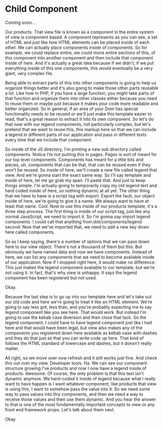 # Child Component

Coming soon...

Our products. That view file is known as a component in the entire system of view is
component based. A component represents as you can see, a set of HTML and just like
how HTML elements can be placed inside of each other. We can actually place
components inside of components. So for example, we could replace entire, we could
move entire sections of this, of this component into another component and then
include that component inside of here. And it's actually a great idea because if we
didn't, if we put everything inside of this one components, this would eventually be
a very giant, very complex file.

Being able to extract parts of this into other components is going to help us
organize things better and it's also going to make those other parts reusable a lot.
Like how in PHP, if you have a large function, you might take parts of that function
and organize them into other classes either because you need to reuse them or maybe
just because it makes your code more readable and better organized. So in general, if
an area of your Dom has special functionality needs to be reused or we'll just make
this template easier to read, that's a great reason to extract it into its own
component. So let's do that now with our legend components, not particularly complex,
but let's pretend that we want to reuse this, this markup here so that we can include
a legend in different parts of our application and pass in different texts every time
that we include that component.

So inside of the JS directory, I'm printing a new sub directory called components.
Notice I'm not putting this in pages. Pages is sort of meant for our top level
components. Components has meant for a little bits and pieces, uh, components that
can be that, that can be reused even if they won't be reused. So inside of here,
we'll create a new file called legend that view. And we're gonna start the exact same
way. So I'll say template and inside of here, let me go grab my span. I'll paste
that. And just to keep things simple. I'm actually going to temporarily copy my old
legend text and hard coded inside of here, so nothing dynamic at all yet. The other
thing that we have to have is a script tag with export. Export the fault, our object
inside of here, we're going to give it a name. We always want to have at least that
name. Cool. Now to use this inside of our products template, it's a three step
process. The first thing is inside of our script tag, just like any normal
JavaScript, we need to import it. So I'm gonna say import legend components. I could
call that anything from.dot/components/legend second. Now that we've imported that,
we need to add a new key down here called components.

So as I keep saying, there's a number of options that we can pass down here to our
view object. There's not a thousand of them but this. But obviously we have named
data and now we have components. Instead of here, we can list any components that we
need to become available inside of our application. Now if I stopped right here, it
would make no difference. This just makes the legend component available to our
template, but we're not using it. In fact, that's why view is unhappy. It says the
legend component has been registered but not used.

Okay.

Because the last step is to go up into our template here and let's take out our old
code and here we're going to treat it like an HTML element. We're going to say less
grit, less than, and you're probably expecting me to say legend component like you
see here. That would work. But instead I'm going to use the kebab case diversion and
then close that tack. So the legend component, I could have to have legend component
just like I had here and that would have been legal, but view also makes any of the
components you registered down here available as kebab case with dashes and they do
that just so that you can write code up here. That kind of follows the HTML standard
of lowercase and dashes, but it doesn't really matter.

All right, so we move over now refresh and it still works just fine. And check this
out over my view. Developer tools. Ha. We can see our component structure growing
I've products and now I now have a legend inside of products. Awesome. Of course, the
only problem is that this text isn't dynamic anymore. We hard-coded it inside of
legend because what I really want to have happen is I want whatever component, like
products that view is using this, I want to somehow pass the value into it. So we
need some way to pass values into this components, and then we need a way to receive
those values and then use them dynamic. And you hear the answer to that is one of the
most fundamentally important concepts to view or any front end framework props. Let's
talk about them next.

Okay.

